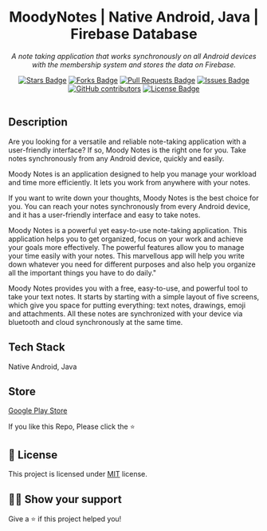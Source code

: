 <h1 align="center"> MoodyNotes | Native Android, Java | Firebase Database</h1>
<p align="center"><i>A note taking application that works synchronously on all Android devices with the membership system and stores the data on Firebase.</i></p>
<div align="center">
  <a href="https://github.com/mustafakbaser/MoodyNotes/stargazers"><img src="https://img.shields.io/github/stars/mustafakbaser/MoodyNotes" alt="Stars Badge"/></a>
<a href="https://github.com/mustafakbaser/MoodyNotes/network/members"><img src="https://img.shields.io/github/forks/mustafakbaser/MoodyNotes" alt="Forks Badge"/></a>
<a href="https://github.com/mustafakbaser/MoodyNotes/pulls"><img src="https://img.shields.io/github/issues-pr/mustafakbaser/MoodyNotes" alt="Pull Requests Badge"/></a>
<a href="https://github.com/mustafakbaser/MoodyNotes/issues"><img src="https://img.shields.io/github/issues/mustafakbaser/MoodyNotes" alt="Issues Badge"/></a>
<a href="https://github.com/mustafakbaser/MoodyNotes/graphs/contributors"><img alt="GitHub contributors" src="https://img.shields.io/github/contributors/mustafakbaser/MoodyNotes?color=2b9348"></a>
<a href="https://github.com/mustafakbaser/MoodyNotes/blob/master/LICENSE"><img src="https://img.shields.io/github/license/mustafakbaser/MoodyNotes?color=2b9348" alt="License Badge"/></a>
</div>
<br>

## Description

Are you looking for a versatile and reliable note-taking application with a user-friendly interface? If so, Moody Notes is the right one for you. Take notes synchronously from any Android device, quickly and easily. 

Moody Notes is an application designed to help you manage your workload and time more efficiently. It lets you work from anywhere with your notes. 

If you want to write down your thoughts, Moody Notes is the best choice for you. You can reach your notes synchronously from every Android device, and it has a user-friendly interface and easy to take notes.

Moody Notes is a powerful yet easy-to-use note-taking application. This application helps you to get organized, focus on your work and achieve your goals more effectively. The powerful features allow you to manage your time easily with your notes. This marvellous app will help you write down whatever you need for different purposes and also help you organize all the important things you have to do daily."

Moody Notes provides you with a free, easy-to-use, and powerful tool to take your text notes. It starts by starting with a simple layout of five screens, which give you space for putting everything: text notes, drawings, emoji and attachments. All these notes are synchronized with your device via bluetooth and cloud synchronously at the same time.

## Tech Stack

Native Android, Java

## Store

<a href="https://play.google.com/store/apps/details?id=com.mustafabaser.moodynotes">Google Play Store</a>

If you like this Repo, Please click the :star:

## :pencil: License

This project is licensed under [MIT](https://opensource.org/licenses/MIT) license.

## :man_astronaut: Show your support

Give a ⭐️ if this project helped you!
